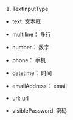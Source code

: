 1. TextInputType

+ text: 文本框

+ multiline： 多行

+ number： 数字

+ phone： 手机

+ datetime： 时间

+ emailAddress： email

+ url: url


+ visiblePassword: 密码